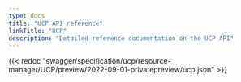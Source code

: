 ```yaml
---
type: docs
title: "UCP API reference"
linkTitle: "UCP"
description: "Detailed reference documentation on the UCP API"
---
```


{{< redoc "swagger/specification/ucp/resource-manager/UCP/preview/2022-09-01-privatepreview/ucp.json" >}}
